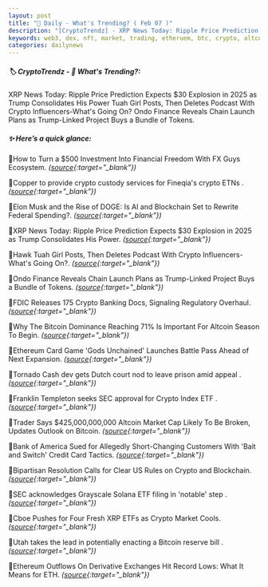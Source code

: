 ```yaml
---
layout: post
title: "🌅 Daily - What's Trending? ( Feb 07 )"
description: "[CryptoTrendz] - XRP News Today: Ripple Price Prediction Expects $30 Explosion in 2025 as Trump Consolidates His Power Tuah Girl Posts, Then Deletes Podcast With Crypto Influencers-What's Going On? Ondo Finance Reveals Chain Launch Plans as Trump-Linked Project Buys a Bundle of Tokens."
keywords: web3, dex, nft, market, trading, etheruem, btc, crypto, altcoins, bearmarket, defi
categories: dailynews
---
```


##### 🏷️  CryptoTrendz - 📌 *What's Trending?:*

XRP News Today: Ripple Price Prediction Expects $30 Explosion in 2025 as Trump Consolidates His Power Tuah Girl Posts, Then Deletes Podcast With Crypto Influencers-What's Going On? Ondo Finance Reveals Chain Launch Plans as Trump-Linked Project Buys a Bundle of Tokens.

##### ✨ *Here’s a quick glance:*


🔹How to Turn a $500 Investment Into Financial Freedom With FX Guys Ecosystem. *([source](https://s.avyag.com/5k93){:target="_blank"})*

🔹Copper to provide crypto custody services for Fineqia's crypto ETNs . *([source](https://s.avyag.com/kpx1){:target="_blank"})*

🔹Elon Musk and the Rise of DOGE: Is AI and Blockchain Set to Rewrite Federal Spending?. *([source](https://s.avyag.com/v05y){:target="_blank"})*

🔹XRP News Today: Ripple Price Prediction Expects $30 Explosion in 2025 as Trump Consolidates His Power. *([source](https://s.avyag.com/09vj){:target="_blank"})*

🔹Hawk Tuah Girl Posts, Then Deletes Podcast With Crypto Influencers-What's Going On?. *([source](https://s.avyag.com/v5d7){:target="_blank"})*

🔹Ondo Finance Reveals Chain Launch Plans as Trump-Linked Project Buys a Bundle of Tokens. *([source](https://s.avyag.com/8p72){:target="_blank"})*

🔹FDIC Releases 175 Crypto Banking Docs, Signaling Regulatory Overhaul. *([source](https://s.avyag.com/ju8l){:target="_blank"})*

🔹Why The Bitcoin Dominance Reaching 71% Is Important For Altcoin Season To Begin. *([source](https://s.avyag.com/g35o){:target="_blank"})*

🔹Ethereum Card Game \'Gods Unchained\' Launches Battle Pass Ahead of Next Expansion. *([source](https://s.avyag.com/xmga){:target="_blank"})*

🔹Tornado Cash dev gets Dutch court nod to leave prison amid appeal . *([source](https://s.avyag.com/yxmx){:target="_blank"})*

🔹Franklin Templeton seeks SEC approval for Crypto Index ETF . *([source](https://s.avyag.com/5ytq){:target="_blank"})*

🔹Trader Says $425,000,000,000 Altcoin Market Cap Likely To Be Broken, Updates Outlook on Bitcoin. *([source](https://s.avyag.com/6tiy){:target="_blank"})*

🔹Bank of America Sued for Allegedly Short-Changing Customers With 'Bait and Switch' Credit Card Tactics. *([source](https://s.avyag.com/3h73){:target="_blank"})*

🔹Bipartisan Resolution Calls for Clear US Rules on Crypto and Blockchain. *([source](https://s.avyag.com/s9tl){:target="_blank"})*

🔹SEC acknowledges Grayscale Solana ETF filing in 'notable' step . *([source](https://s.avyag.com/4ay3){:target="_blank"})*

🔹Cboe Pushes for Four Fresh XRP ETFs as Crypto Market Cools. *([source](https://s.avyag.com/3xp9){:target="_blank"})*

🔹Utah takes the lead in potentially enacting a Bitcoin reserve bill . *([source](https://s.avyag.com/o09c){:target="_blank"})*

🔹Ethereum Outflows On Derivative Exchanges Hit Record Lows: What It Means for ETH. *([source](https://s.avyag.com/3vqr){:target="_blank"})*
